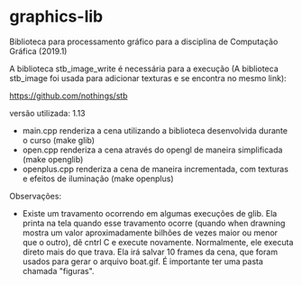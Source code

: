 # graphics-lib

Biblioteca para processamento gráfico para a disciplina de Computação Gráfica (2019.1)

A biblioteca stb_image_write é necessária para a execução (A  biblioteca stb_image foi usada para adicionar texturas e se encontra no mesmo link):

https://github.com/nothings/stb

versão utilizada: 1.13

- main.cpp renderiza a cena utilizando a biblioteca desenvolvida durante o curso (make glib)
- open.cpp renderiza a cena através do opengl de maneira simplificada (make openglib)
- openplus.cpp renderiza a cena de maneira incrementada, com texturas e efeitos de iluminação (make openplus)

Observações:
* Existe um travamento ocorrendo em algumas execuções de glib. Ela printa na tela quando esse travamento ocorre (quando when drawning mostra um valor aproximadamente bilhões de vezes maior ou menor que o outro), dê cntrl C e execute novamente. Normalmente, ele executa direto mais do que trava. Ela irá salvar 10 frames da cena, que foram usados para gerar o arquivo boat.gif. É importante ter uma pasta chamada "figuras".